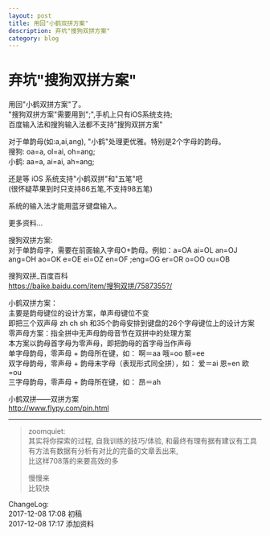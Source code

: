 ```yaml
---
layout: post
title: 用回"小鹤双拼方案"
description: 弃坑"搜狗双拼方案"
category: blog
---
```

# 弃坑"搜狗双拼方案"  
用回"小鹤双拼方案"了。  
"搜狗双拼方案"需要用到";",手机上只有iOS系统支持;  
百度输入法和搜狗输入法都不支持"搜狗双拼方案"  
  
对于单韵母(如:a,ai,ang), "小鹤"处理更优雅。特别是2个字母的韵母。  
搜狗: oa=a, ol=ai, oh=ang;  
小鹤: aa=a, ai=ai, ah=ang;  
  
还是等 iOS 系统支持"小鹤双拼"和"五笔"吧  
(很怀疑苹果到时只支持86五笔,不支持98五笔)  
  
系统的输入法才能用蓝牙键盘输入。  

 

更多资料…  

搜狗双拼方案:  
对于单韵母字，需要在前面输入字母O+韵母。例如：a=OA ai=OL an=OJ ang=OH   ao=OK e=OE ei=OZ en=OF ;eng=OG er=OR o=OO ou=OB  
  
搜狗双拼_百度百科   
https://baike.baidu.com/item/搜狗双拼/7587355?/  
  
小鹤双拼方案：  
主要是韵母键位的设计方案，单声母键位不变  
即把三个双声母 zh ch sh 和35个韵母安排到键盘的26个字母键位上的设计方案  
零声母方案：指全拼中无声母韵母音节在双拼中的处理方案  
本方案以韵母首字母为零声母，即把韵母的首字母当作声母  
单字母韵母，零声母 + 韵母所在键，如： 啊＝aa 哦=oo 额=ee  
双字母韵母，零声母 + 韵母末字母（表现形式同全拼），如： 爱＝ai 恩=en 欧=ou  
三字母韵母，零声母 + 韵母所在键，如： 昂＝ah  
  
小鹤双拼——双拼方案    
http://www.flypy.com/pin.html  
  

***


>zoomquiet:  
>其实将你探索的过程, 自我训练的技巧/体验, 和最终有理有据有建议有工具有方法有数据有分析有对比的完备的文章丢出来,  
>比这样708落的来要高效的多  
>
>慢慢来  
>比较快  

ChangeLog:  
2017-12-08 17:08 初稿  
2017-12-08 17:17 添加资料  

